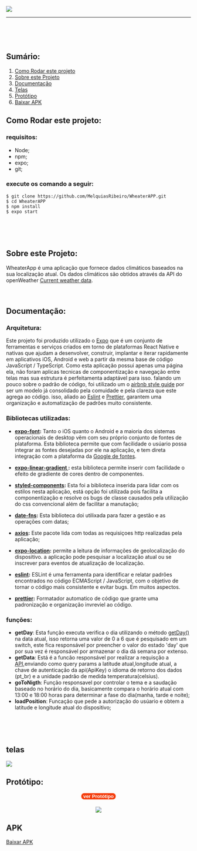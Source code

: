 <image src="https://user-images.githubusercontent.com/54459438/90198883-7330a200-dda9-11ea-9340-1d6676904831.png" style="align-self:center;"/> 
<hr/>
<br/>
<br/>
<br/>

## Sumário:

1. [Como Rodar este projeto](#howToRun)  
2. [Sobre este  Projeto](#aboutIt)  
3. [Documentação](#docs)  
4. [Telas](#screes)  
5. [Protótipo](#prototype)  
6. [Baixar APK](#apk)


<div id="howToRun">

## Como Rodar este projeto:
</div>

### requisitos:
- Node;
- npm;
- expo;
- git;

### execute os comando a seguir:

    $ git clone https://github.com/MelquiasRibeiro/WheaterAPP.git
    $ cd WheaterAPP
    $ npm install
    $ expo start
<br/>
<br/>
<br/>
<div id="aboutIt">

## Sobre este  Projeto:
</div>
WheaterApp é uma aplicação que fornece dados climáticos baseados na sua localização atual.
Os dados climáticos são obtidos através da API do openWeather <a href="https://openweathermap.org/current">Current weather data</a>.
<br/>
<br/>
<br/>
<div id="docs">

## Documentação:
</div>


### Arquitetura:
 Este projeto foi produzido utilizado o <a href ="https://docs.expo.io/">Expo</a> que é um conjunto de ferramentas e serviços criados em torno de plataformas React Native e nativas que ajudam a desenvolver, construir, implantar e iterar rapidamente em aplicativos iOS, Android e web a partir da mesma base de código JavaScript / TypeScript.
Como esta aplicação possui apenas uma página ela, não foram aplicas tecnicas de componentização e navegação entre telas mas sua estrutura é perfeitamenta adaptável para isso.
falando um pouco sobre o padrão de código, foi utilizado um o <a href="https://github.com/airbnb/javascript/tree/master/r" >airbnb style guide</a> por ser um modelo já consolidado pela comuidade e pela clareza que este agrega ao código. isso, aliado ao <a href="">Eslint</a> e <a href="">Prettier</a>, garantem uma organização e automatização de padrões muito consistente.

### Bibliotecas utilizadas:
- **<a href='https://docs.expo.io/guides/using-custom-fonts/' >expo-font</a>:** Tanto o iOS quanto o Android e a maioria dos sistemas operacionais de desktop vêm com seu próprio conjunto de fontes de plataforma. Esta biblioteca permite que com facilidade o usúario possa integrar as fontes desejadas por ele na aplicação, e tem direta integração com a plataforma da <a href="https://fonts.google.com/">Google de fontes</a>.
  
- **<a href='https://docs.expo.io/versions/latest/sdk/linear-gradient/'>expo-linear-gradient </a>:** esta biblioteca permite inserir com facilidade o efeito de gradiente de cores dentro de componentes.
-  **<a href='https://styled-components.com/' >styled-components</a>:** Esta foi a biblioteca inserida para lidar com os estilos nesta aplicação, está opção foi utilizada pois facilita a componentização e resolve os bugs de classe causados pela utilização do css convencional além de facilitar a manutação;
- **<a href='https://date-fns.org/'>date-fns</a>:** Esta biblioteca doi utilixada para fazer a gestão e as operações com datas;
- **<a href='https://github.com/axios/axios'>axios</a>:** Este pacote lida com todas as requisiçoes http realizadas pela aplicação;  
- **<a href='https://docs.expo.io/versions/latest/sdk/location/'>expo-location</a>:** permite a leitura de informações de geolocalização do dispositivo. a  aplicação pode pesquisar a localização atual ou se inscrever para eventos de atualização de localização.
- **<a href='https://eslint.org/docs/user-guide/getting-started'>eslint</a>:** ESLint é uma ferramenta para identificar e relatar padrões encontrados no código ECMAScript / JavaScript, com o objetivo de tornar o código mais consistente e evitar bugs. Em muitos aspectos.
- **<a href='https://prettier.io/docs/en/index.html' >prettier</a>:** Formatador automatico de código que grante uma padronização e organização invreviel ao código.

### funções:
-  **getDay**: Esta função executa verifica o dia utilizando o método <a href="">getDay()</a> na data atual, isso retorna uma valor de 0 a 6 que é pesquisado em um switch, este  fica responsável por preencher o valor do estado 'day' que por sua vez é responsável por armazenar o dia dá semana por extenso. 
-  **getData**: Está é a funcão responsável por realizar a requisção a <a href="https://openweathermap.org/current">API</a>,enviando como  query params a  latitude atual,longitude atual, a chave de autenticação da api(ApiKey) o idioma de retorno dos dados (pt_br) e a unidade padrão de medida temperatura(celsius).
-  **goToNigth**: Função responsavel por controlar o tema e a saudação baseado no horário do dia, basicamente compara o horário atual com 13:00 e 18:00 horas para determinar a fase do dia(manha, tarde e noite);
-  **loadPosition**: Funcação que pede a autorização do usúario e obtem a latitude e longitude atual do dispositivo;
<br/>
<br/>
<br/>
<div id="screes">

## telas

</div>
<image src="https://user-images.githubusercontent.com/54459438/90277007-32816900-de3b-11ea-8c70-e23cdf0c8639.png" style="align-self:center;"/> 

<div id="prototype">

## Protótipo:

</div>
<div style="display:flex; flex-direction:column; align-items:center">
<a href="https://www.figma.com/file/L6POowdrInhvCfABqqIk1k/whaterAPP?node-id=0%3A1"><button style="align-self:center; border-radius:8px; heigth:50px; background-color:#F53F0D;font-weight: bold; color: #fafafa;  text-decoration: none; border:none; margin-bottom:20px">ver Protótipo</button></a>
<image src="https://user-images.githubusercontent.com/54459438/90279041-d15b9480-de3e-11ea-9db1-c83e78321699.png" style="align-self:center;"/> 
</div>

<div id="apk">

## APK

[Baixar APK](https://exp-shell-app-assets.s3.us-west-1.amazonaws.com/android/%40melquias/wheaterApp-6acda85106ed44569f2a8fe5537dc726-signed.apk)

</div>

